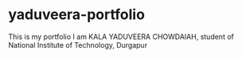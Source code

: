 # yaduveera-portfolio
This is my portfolio
I am KALA YADUVEERA CHOWDAIAH, student of National Institute of Technology, Durgapur
